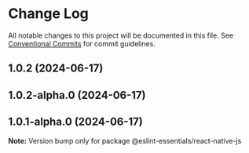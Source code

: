 # Change Log

All notable changes to this project will be documented in this file.
See [Conventional Commits](https://conventionalcommits.org) for commit guidelines.

## 1.0.2 (2024-06-17)



## 1.0.2-alpha.0 (2024-06-17)



## 1.0.1-alpha.0 (2024-06-17)

**Note:** Version bump only for package @eslint-essentials/react-native-js
